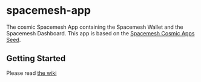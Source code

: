 # spacemesh-app
The cosmic Spacemesh App containing the Spacemesh Wallet and the Spacemesh Dashboard.
This app is based on the [Spacemesh Cosmic Apps Seed](https://github.com/spacemeshos/cosmic).

## Getting Started
Please read [the wiki](https://github.com/spacemeshos/spacemesh-app/wiki)
